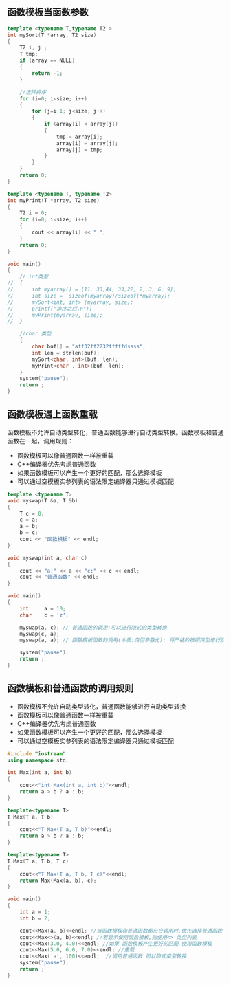 ## 函数模板当函数参数

```C++
template <typename T,typename T2 >
int mySort(T *array, T2 size)
{
	T2 i, j ;
	T tmp;
	if (array == NULL)
	{
		return -1;
	}

	//选择排序
	for (i=0; i<size; i++)
	{
		for (j=i+1; j<size; j++)
		{
			if (array[i] < array[j])
			{
				tmp = array[i];
				array[i] = array[j];
				array[j] = tmp;
			}
		}
	}
	return 0;
}

template <typename T, typename T2>
int myPrint(T *array, T2 size)
{
	T2 i = 0;
	for (i=0; i<size; i++)
	{
		cout << array[i] << " ";
	}
	return 0;
}

void main()
{
	// int类型
// 	{
// 		int myarray[] = {11, 33,44, 33,22, 2, 3, 6, 9};
// 		int size =  sizeof(myarray)/sizeof(*myarray);
// 		mySort<int, int> (myarray, size);
// 		printf("排序之后\n");
// 		myPrint(myarray, size);
// 	}

	//char 类型
	{
		char buf[] = "aff32ff2232fffffdssss";
		int len = strlen(buf);
		mySort<char, int>(buf, len);
		myPrint<char , int>(buf, len);
	}
	system("pause");
	return ;
}
```

## 函数模板遇上函数重载

函数模板不允许自动类型转化，普通函数能够进行自动类型转换。函数模板和普通函数在一起，调用规则： 

- 函数模板可以像普通函数一样被重载
- C++编译器优先考虑普通函数
- 如果函数模板可以产生一个更好的匹配，那么选择模板
- 可以通过空模板实参列表的语法限定编译器只通过模板匹配

```C++
template <typename T>
void myswap(T &a, T &b)
{
	T c = 0;
	c = a;
	a = b;
	b = c;
	cout << "函数模板" << endl;
}

void myswap(int a, char c)
{
	cout << "a:" << a << "c:" << c << endl;
	cout << "普通函数" << endl;
}

void main()
{
	int		a = 10;
	char	c = 'z';

	myswap(a, c); // 普通函数的调用:可以进行隐式的类型转换 
	myswap(c, a);
	myswap(a, a); // 函数模板函数的调用(本质:类型参数化): 将严格的按照类型进行匹配,不会进行自动类型转换

	system("pause");
	return ;
}
```

## 函数模板和普通函数的调用规则

- 函数模板不允许自动类型转化，普通函数能够进行自动类型转换
- 函数模板可以像普通函数一样被重载
- C++编译器优先考虑普通函数
- 如果函数模板可以产生一个更好的匹配，那么选择模板
- 可以通过空模板实参列表的语法限定编译器只通过模板匹配

```C++
#include "iostream"
using namespace std;

int Max(int a, int b)
{
	cout<<"int Max(int a, int b)"<<endl;
	return a > b ? a : b;
}

template<typename T>
T Max(T a, T b)
{
	cout<<"T Max(T a, T b)"<<endl;
	return a > b ? a : b;
}

template<typename T>
T Max(T a, T b, T c)
{
	cout<<"T Max(T a, T b, T c)"<<endl;
	return Max(Max(a, b), c);
}

void main()
{
	int a = 1;
	int b = 2;

	cout<<Max(a, b)<<endl; //当函数模板和普通函数都符合调用时,优先选择普通函数
	cout<<Max<>(a, b)<<endl; //若显示使用函数模板,则使用<> 类型列表
	cout<<Max(3.0, 4.0)<<endl; //如果 函数模板产生更好的匹配 使用函数模板
	cout<<Max(5.0, 6.0, 7.0)<<endl; //重载
	cout<<Max('a', 100)<<endl;  //调用普通函数 可以隐式类型转换 
	system("pause");
	return ;
}
```